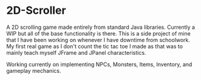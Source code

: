 # 2D-Scroller

A 2D scrolling game made entirely from standard Java libraries. Currently a WIP but all of the base functionality is there. This is a side project of mine that I have been working on whenever I have downtime from schoolwork. My first real game as I don't count the tic tac toe I made as that was to mainly teach myself JFrame and JPanel characteristics.

Working currently on implementing NPCs, Monsters, Items, Inventory, and gameplay mechanics. 
